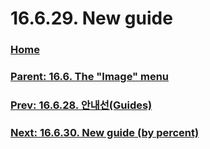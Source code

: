 # 16.6.29. New guide

### [Home](./00-home.md)
### [Parent: 16.6. The "Image" menu](./16-06-00-the-image-menu.md)
### [Prev: 16.6.28. 안내선(Guides)](./16-06-28-guides.md)
### [Next: 16.6.30. New guide (by percent)](./16-06-30-new-guide-by-percent.md)
